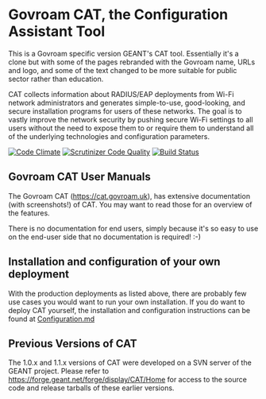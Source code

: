 Govroam CAT, the Configuration Assistant Tool
=============================================

This is a Govroam specific version GEANT's CAT tool. Essentially it's a
clone but with some of the pages rebranded with the Govroam name, URLs and
logo, and some of the text changed to be more suitable for public sector
rather than education.

CAT collects information about RADIUS/EAP deployments from Wi-Fi network
administrators and generates simple-to-use, good-looking, and secure
installation programs for users of these networks.  The goal is to vastly
improve the network security by pushing secure Wi-Fi settings to all users
without the need to expose them to or require them to understand all of the
underlying technologies and configuration parameters.

[![Code Climate](https://codeclimate.com/github/GEANT/CAT/badges/gpa.svg)](https://codeclimate.com/github/GEANT/CAT)
[![Scrutinizer Code Quality](https://scrutinizer-ci.com/g/GEANT/CAT/badges/quality-score.png?b=master)](https://scrutinizer-ci.com/g/GEANT/CAT/?branch=master)
[![Build Status](https://scrutinizer-ci.com/g/GEANT/CAT/badges/build.png?b=master)](https://scrutinizer-ci.com/g/GEANT/CAT/build-status/master)

Govroam CAT User Manuals
------------------------
The Govroam CAT (https://cat.govroam.uk), has extensive documentation (with screenshots!) of CAT. You may want to read those for an overview of the features.

There is no documentation for end users, simply because it's so easy to use on the end-user side that no documentation is required! :-)

Installation and configuration of your own deployment
-----------------------------------------------------
With the production deployments as listed above, there are probably few use cases you would want to run your own installation. If you do want to deploy CAT yourself, the installation and configuration instructions can be found at [Configuration.md](tutorials/Configuration.md)

Previous Versions of CAT
------------------------
The 1.0.x and 1.1.x versions of CAT were developed on a SVN server of the GEANT project. Please refer to https://forge.geant.net/forge/display/CAT/Home for access to the source code and release tarballs of these earlier versions.

